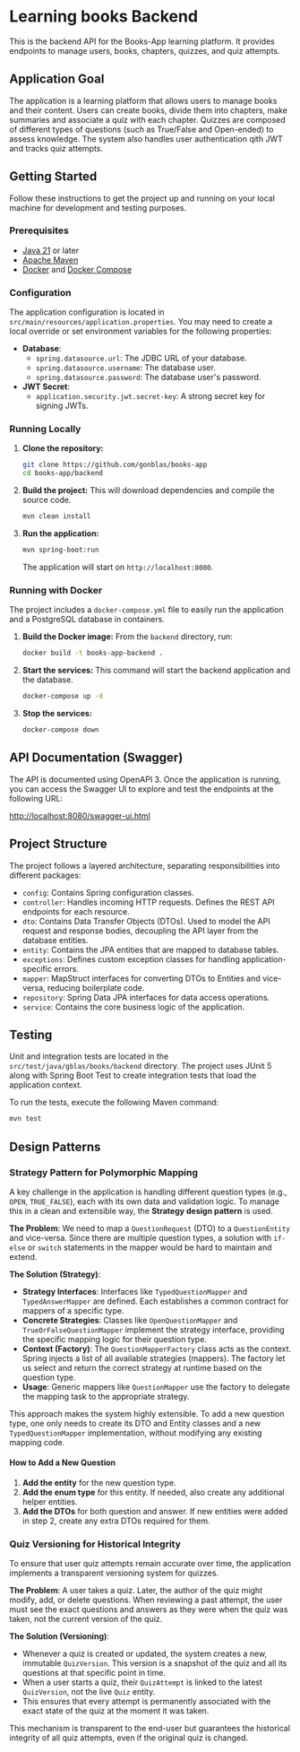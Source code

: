 # Learning books Backend

This is the backend API for the Books-App learning platform. It provides endpoints to manage users, books, chapters, quizzes, and quiz attempts.

## Application Goal

The application is a learning platform that allows users to manage books and their content. Users can create books, divide them into chapters, make summaries and associate a quiz with each chapter. Quizzes are composed of different types of questions (such as True/False and Open-ended) to assess knowledge. The system also handles user authentication qith JWT and tracks quiz attempts. 

## Getting Started

Follow these instructions to get the project up and running on your local machine for development and testing purposes.

### Prerequisites

-   [Java 21](https://www.oracle.com/java/technologies/javase/jdk21-archive-downloads.html) or later
-   [Apache Maven](https://maven.apache.org/download.cgi)
-   [Docker](https://www.docker.com/products/docker-desktop/) and [Docker Compose](https://docs.docker.com/compose/install/)

### Configuration

The application configuration is located in `src/main/resources/application.properties`. You may need to create a local override or set environment variables for the following properties:

-   **Database**:
    -   `spring.datasource.url`: The JDBC URL of your database.
    -   `spring.datasource.username`: The database user.
    -   `spring.datasource.password`: The database user's password.
-   **JWT Secret**:
    -   `application.security.jwt.secret-key`: A strong secret key for signing JWTs.

### Running Locally

1.  **Clone the repository:**
    ```bash
    git clone https://github.com/gonblas/books-app
    cd books-app/backend
    ```

2.  **Build the project:** This will download dependencies and compile the source code.
    ```bash
    mvn clean install
    ```

3.  **Run the application:**
    ```bash
    mvn spring-boot:run
    ```
    The application will start on `http://localhost:8080`.

### Running with Docker

The project includes a `docker-compose.yml` file to easily run the application and a PostgreSQL database in containers.

1.  **Build the Docker image:**
    From the `backend` directory, run:
    ```bash
    docker build -t books-app-backend .
    ```

2.  **Start the services:**
    This command will start the backend application and the database.
    ```bash
    docker-compose up -d
    ```

3.  **Stop the services:**
    ```bash
    docker-compose down
    ```

## API Documentation (Swagger)

The API is documented using OpenAPI 3. Once the application is running, you can access the Swagger UI to explore and test the endpoints at the following URL:

[http://localhost:8080/swagger-ui.html](http://localhost:8080/swagger-ui.html)

## Project Structure

The project follows a layered architecture, separating responsibilities into different packages:

-   `config`: Contains Spring configuration classes.
-   `controller`: Handles incoming HTTP requests. Defines the REST API endpoints for each resource.
-   `dto`: Contains Data Transfer Objects (DTOs). Used to model the API request and response bodies, decoupling the API layer from the database entities.
-   `entity`: Contains the JPA entities that are mapped to database tables.
-   `exceptions`: Defines custom exception classes for handling application-specific errors.
-   `mapper`: MapStruct interfaces for converting DTOs to Entities and vice-versa, reducing boilerplate code.
-   `repository`: Spring Data JPA interfaces for data access operations.
-   `service`: Contains the core business logic of the application.

## Testing

Unit and integration tests are located in the `src/test/java/gblas/books/backend` directory. The project uses JUnit 5 along with Spring Boot Test to create integration tests that load the application context.

To run the tests, execute the following Maven command:
```bash
mvn test
```

## Design Patterns

### Strategy Pattern for Polymorphic Mapping

A key challenge in the application is handling different question types (e.g., `OPEN`, `TRUE_FALSE`), each with its own data and validation logic. To manage this in a clean and extensible way, the **Strategy design pattern** is used.

**The Problem**: We need to map a `QuestionRequest` (DTO) to a `QuestionEntity` and vice-versa. Since there are multiple question types, a solution with `if-else` or `switch` statements in the mapper would be hard to maintain and extend.

**The Solution (Strategy)**:
-   **Strategy Interfaces**: Interfaces like `TypedQuestionMapper` and `TypedAnswerMapper` are defined. Each establishes a common contract for mappers of a specific type.
-   **Concrete Strategies**: Classes like `OpenQuestionMapper` and `TrueOrFalseQuestionMapper` implement the strategy interface, providing the specific mapping logic for their question type.
-   **Context (Factory)**: The `QuestionMapperFactory` class acts as the context. Spring injects a list of all available strategies (mappers). The factory let us select and return the correct strategy at runtime based on the question type.
-   **Usage**: Generic mappers like `QuestionMapper` use the factory to delegate the mapping task to the appropriate strategy.

This approach makes the system highly extensible. To add a new question type, one only needs to create its DTO and Entity classes and a new `TypedQuestionMapper` implementation, without modifying any existing mapping code.

#### How to Add a New Question

1. **Add the entity** for the new question type.
2. **Add the enum type** for this entity. If needed, also create any additional helper entities.
3. **Add the DTOs** for both question and answer. If new entities were added in step 2, create any extra DTOs required for them.


### Quiz Versioning for Historical Integrity

To ensure that user quiz attempts remain accurate over time, the application implements a transparent versioning system for quizzes.

**The Problem**: A user takes a quiz. Later, the author of the quiz might modify, add, or delete questions. When reviewing a past attempt, the user must see the exact questions and answers as they were when the quiz was taken, not the current version of the quiz.

**The Solution (Versioning)**:
-   Whenever a quiz is created or updated, the system creates a new, immutable `QuizVersion`. This version is a snapshot of the quiz and all its questions at that specific point in time.
-   When a user starts a quiz, their `QuizAttempt` is linked to the latest `QuizVersion`, not the live `Quiz` entity.
-   This ensures that every attempt is permanently associated with the exact state of the quiz at the moment it was taken.

This mechanism is transparent to the end-user but guarantees the historical integrity of all quiz attempts, even if the original quiz is changed.